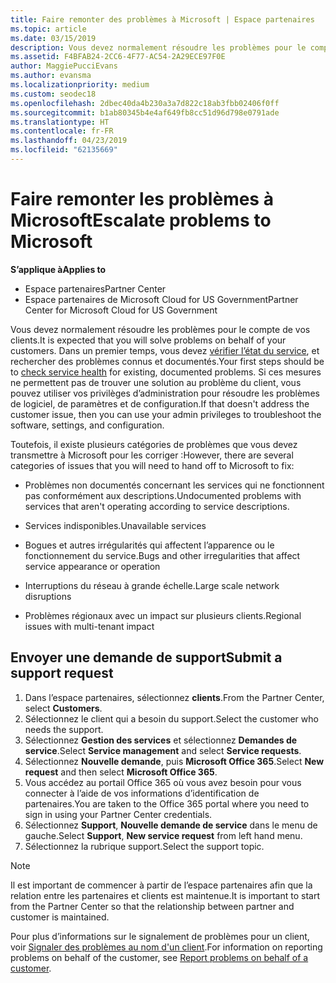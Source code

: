 ```yaml
---
title: Faire remonter des problèmes à Microsoft | Espace partenaires
ms.topic: article
ms.date: 03/15/2019
description: Vous devez normalement résoudre les problèmes pour le compte de vos clients. Toutefois, il existe plusieurs catégories de problèmes que vous devez transmettre à Microsoft à résoudre.
ms.assetid: F4BFAB24-2CC6-4F77-AC54-2A29ECE97F0E
author: MaggiePucciEvans
ms.author: evansma
ms.localizationpriority: medium
ms.custom: seodec18
ms.openlocfilehash: 2dbec40da4b230a3a7d822c18ab3fbb02406f0ff
ms.sourcegitcommit: b1ab80345b4e4af649fb8cc51d96d798e0791ade
ms.translationtype: HT
ms.contentlocale: fr-FR
ms.lasthandoff: 04/23/2019
ms.locfileid: "62135669"
---
```

# <a name="escalate-problems-to-microsoft"></a><span data-ttu-id="0dac7-104">Faire remonter les problèmes à Microsoft</span><span class="sxs-lookup"><span data-stu-id="0dac7-104">Escalate problems to Microsoft</span></span>

<span data-ttu-id="0dac7-105">**S’applique à**</span><span class="sxs-lookup"><span data-stu-id="0dac7-105">**Applies to**</span></span>

-  <span data-ttu-id="0dac7-106">Espace partenaires</span><span class="sxs-lookup"><span data-stu-id="0dac7-106">Partner Center</span></span>
-  <span data-ttu-id="0dac7-107">Espace partenaires de Microsoft Cloud for US Government</span><span class="sxs-lookup"><span data-stu-id="0dac7-107">Partner Center for Microsoft Cloud for US Government</span></span>


<span data-ttu-id="0dac7-108">Vous devez normalement résoudre les problèmes pour le compte de vos clients.</span><span class="sxs-lookup"><span data-stu-id="0dac7-108">It is expected that you will solve problems on behalf of your customers.</span></span> <span data-ttu-id="0dac7-109">Dans un premier temps, vous devez [vérifier l’état du service](check-service-health.md), et rechercher des problèmes connus et documentés.</span><span class="sxs-lookup"><span data-stu-id="0dac7-109">Your first steps should be to [check service health](check-service-health.md) for existing, documented problems.</span></span> <span data-ttu-id="0dac7-110">Si ces mesures ne permettent pas de trouver une solution au problème du client, vous pouvez utiliser vos privilèges d’administration pour résoudre les problèmes de logiciel, de paramètres et de configuration.</span><span class="sxs-lookup"><span data-stu-id="0dac7-110">If that doesn't address the customer issue, then you can use your admin privileges to troubleshoot the software, settings, and configuration.</span></span>

<span data-ttu-id="0dac7-111">Toutefois, il existe plusieurs catégories de problèmes que vous devez transmettre à Microsoft pour les corriger :</span><span class="sxs-lookup"><span data-stu-id="0dac7-111">However, there are several categories of issues that you will need to hand off to Microsoft to fix:</span></span>

-   <span data-ttu-id="0dac7-112">Problèmes non documentés concernant les services qui ne fonctionnent pas conformément aux descriptions.</span><span class="sxs-lookup"><span data-stu-id="0dac7-112">Undocumented problems with services that aren't operating according to service descriptions.</span></span>

-   <span data-ttu-id="0dac7-113">Services indisponibles.</span><span class="sxs-lookup"><span data-stu-id="0dac7-113">Unavailable services</span></span>

-   <span data-ttu-id="0dac7-114">Bogues et autres irrégularités qui affectent l’apparence ou le fonctionnement du service.</span><span class="sxs-lookup"><span data-stu-id="0dac7-114">Bugs and other irregularities that affect service appearance or operation</span></span>

-   <span data-ttu-id="0dac7-115">Interruptions du réseau à grande échelle.</span><span class="sxs-lookup"><span data-stu-id="0dac7-115">Large scale network disruptions</span></span>

-   <span data-ttu-id="0dac7-116">Problèmes régionaux avec un impact sur plusieurs clients.</span><span class="sxs-lookup"><span data-stu-id="0dac7-116">Regional issues with multi-tenant impact</span></span>

## <a name="submit-a-support-request"></a><span data-ttu-id="0dac7-117">Envoyer une demande de support</span><span class="sxs-lookup"><span data-stu-id="0dac7-117">Submit a support request</span></span>

1. <span data-ttu-id="0dac7-118">Dans l’espace partenaires, sélectionnez **clients**.</span><span class="sxs-lookup"><span data-stu-id="0dac7-118">From the Partner Center, select **Customers**.</span></span>
2. <span data-ttu-id="0dac7-119">Sélectionnez le client qui a besoin du support.</span><span class="sxs-lookup"><span data-stu-id="0dac7-119">Select the customer who needs the support.</span></span>
3. <span data-ttu-id="0dac7-120">Sélectionnez **Gestion des services** et sélectionnez **Demandes de service**.</span><span class="sxs-lookup"><span data-stu-id="0dac7-120">Select **Service management** and select **Service requests**.</span></span>
4. <span data-ttu-id="0dac7-121">Sélectionnez **Nouvelle demande**, puis **Microsoft Office 365**.</span><span class="sxs-lookup"><span data-stu-id="0dac7-121">Select **New request** and then select **Microsoft Office 365**.</span></span>
5. <span data-ttu-id="0dac7-122">Vous accédez au portail Office 365 où vous avez besoin pour vous connecter à l’aide de vos informations d’identification de partenaires.</span><span class="sxs-lookup"><span data-stu-id="0dac7-122">You are taken to the Office 365 portal where you need to sign in using your Partner Center credentials.</span></span>
6. <span data-ttu-id="0dac7-123">Sélectionnez **Support**, **Nouvelle demande de service** dans le menu de gauche.</span><span class="sxs-lookup"><span data-stu-id="0dac7-123">Select **Support**, **New service request** from left hand menu.</span></span>
7. <span data-ttu-id="0dac7-124">Sélectionnez la rubrique support.</span><span class="sxs-lookup"><span data-stu-id="0dac7-124">Select the support topic.</span></span>

>[!NOTE]
><span data-ttu-id="0dac7-125">Il est important de commencer à partir de l’espace partenaires afin que la relation entre les partenaires et clients est maintenue.</span><span class="sxs-lookup"><span data-stu-id="0dac7-125">It is important to start from the Partner Center so that the relationship between partner and customer is maintained.</span></span> 


<span data-ttu-id="0dac7-126">Pour plus d’informations sur le signalement de problèmes pour un client, voir [Signaler des problèmes au nom d'un client](report-problems-on-behalf-of-a-customer.md).</span><span class="sxs-lookup"><span data-stu-id="0dac7-126">For information on reporting problems on behalf of the customer, see [Report problems on behalf of a customer](report-problems-on-behalf-of-a-customer.md).</span></span>

 

 



